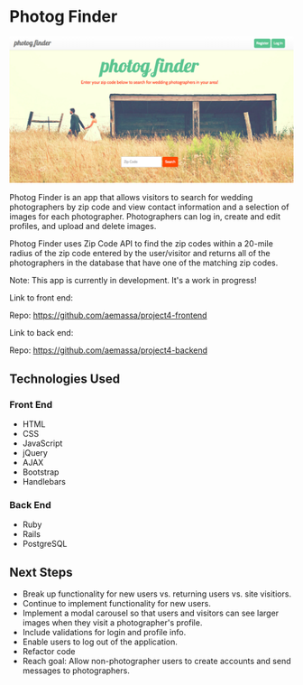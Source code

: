 # Photog Finder

<img src="public/screenshot.png" alt="project 4 display">

Photog Finder is an app that allows visitors to search for wedding photographers by zip code and view contact information and a selection of images for each photographer.  Photographers can log in, create and edit profiles, and upload and delete images.

Photog Finder uses Zip Code API to find the zip codes within a 20-mile radius of the zip code entered by the user/visitor and returns all of the photographers in the database that have one of the matching zip codes.

Note: This app is currently in development.  It's a work in progress!

Link to front end:

Repo: https://github.com/aemassa/project4-frontend

Link to back end:

Repo: https://github.com/aemassa/project4-backend

## Technologies Used

### Front End
- HTML
- CSS
- JavaScript
- jQuery
- AJAX
- Bootstrap
- Handlebars

### Back End
- Ruby
- Rails
- PostgreSQL

## Next Steps
- Break up functionality for new users vs. returning users vs. site visitiors.
- Continue to implement functionality for new users.
- Implement a modal carousel so that users and visitors can see larger images when they visit a photographer's profile.
- Include validations for login and profile info.
- Enable users to log out of the application.
- Refactor code
- Reach goal: Allow non-photographer users to create accounts and send messages to photographers.

